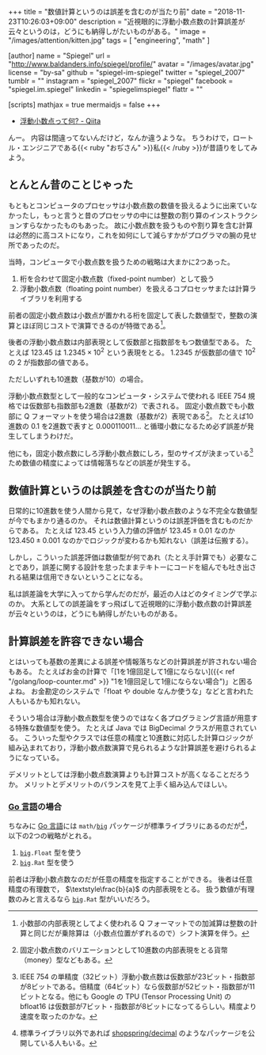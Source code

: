 +++
title = "数値計算というのは誤差を含むのが当たり前"
date = "2018-11-23T10:26:03+09:00"
description = "近視眼的に浮動小数点数の計算誤差が云々というのは，どうにも納得しがたいものがある。"
image = "/images/attention/kitten.jpg"
tags = [ "engineering", "math" ]

[author]
  name      = "Spiegel"
  url       = "http://www.baldanders.info/spiegel/profile/"
  avatar    = "/images/avatar.jpg"
  license   = "by-sa"
  github    = "spiegel-im-spiegel"
  twitter   = "spiegel_2007"
  tumblr    = ""
  instagram = "spiegel_2007"
  flickr    = "spiegel"
  facebook  = "spiegel.im.spiegel"
  linkedin  = "spiegelimspiegel"
  flattr    = ""

[scripts]
  mathjax = true
  mermaidjs = false
+++

- [浮動小数点って何? - Qiita](https://qiita.com/angel_p_57/items/24078ba4aa5881805ab2)

んー。
内容は間違ってないんだけど，なんか違うような。
ちうわけで，ロートル・エンジニアである{{< ruby "おぢさん" >}}私{{< /ruby >}}が昔語りをしてみよう。

## とんとん昔のことじゃった

もともとコンピュータのプロセッサは小数点数の数値を扱えるように出来ていなかったし，もっと言うと昔のプロセッサの中には整数の割り算のインストラクションすらなかったものもあった。
故に小数点数を扱うものや割り算を含む計算は必然的に高コストになり，これを如何にして減らすかがプログラマの腕の見せ所であったのだ。

当時，コンピュータで小数点数を扱うための戦略は大まかに2つあった。

1. 桁を合わせて固定小数点数（fixed-point number）として扱う
1. 浮動小数点数（floating point number）を扱えるコプロセッサまたは計算ライブラリを利用する

前者の固定小数点数は小数点が置かれる桁を固定して表した数値型で，整数の演算とほぼ同じコストで演算できるのが特徴である[^fix1]。

[^fix1]: 小数部の内部表現としてよく使われる Q フォーマットでの加減算は整数の計算と同じだが乗除算は（小数点位置がずれるので）シフト演算を伴う。

後者の浮動小数点数は内部表現として仮数部と指数部をもつ数値型である。
たとえば $123.45$ は $1.2345 \times 10^{2}$ という表現をとる。
$1.2345$ が仮数部の値で $10^{2}$ の $2$ が指数部の値である。

ただしいずれも10進数（基数が10）の場合。

浮動小数点数型として一般的なコンピュータ・システムで使われる IEEE 754 規格では仮数部も指数部も2進数（基数が2）で表される。
固定小数点数でも小数部に Q フォーマットを使う場合は2進数（基数が2）表現である[^fix2]。
たとえば10進数の $0.1$ を2進数で表すと $0.000110011\dots$ と循環小数になるため必ず誤差が発生してしまうわけだ。

[^fix2]: 固定小数点数のバリエーションとして10進数の内部表現をとる貨幣（money）型などもある。

他にも，固定小数点数にしろ浮動小数点数にしろ，型のサイズが決まっている[^fpn1] ため数値の精度によっては情報落ちなどの誤差が発生する。

[^fpn1]: IEEE 754 の単精度（32ビット）浮動小数点数は仮数部が23ビット・指数部が8ビットである。倍精度（64ビット）なら仮数部が52ビット・指数部が11ビットとなる。他にも Google の TPU (Tensor Processing Unit) の bfloat16 は仮数部が7ビット・指数部が8ビットになってるらしい。精度より速度を取ったのかな。

## 数値計算というのは誤差を含むのが当たり前

日常的に10進数を使う人間から見て，なぜ浮動小数点数のような不完全な数値型が今でもまかり通るのか。
それは数値計算というのは誤差評価を含むものだからである。
たとえば $123.45$ という入力値の評価が $123.45 \pm 0.01$ なのか $123.450 \pm 0.001$ なのかでロジックが変わるかも知れない（誤差は伝搬する）。

しかし，こういった誤差評価は数値型が何であれ（たとえ手計算でも）必要なことであり，誤差に関する設計を怠ったままテキトーにコードを組んでも吐き出される結果は信用できないということになる。

私は誤差論を大学に入ってから学んだのだが，最近の人はどのタイミングで学ぶのか。
大系としての誤差論をすっ飛ばして近視眼的に浮動小数点数の計算誤差が云々というのは，どうにも納得しがたいものがある。

## 計算誤差を許容できない場合

とはいっても基数の差異による誤差や情報落ちなどの計算誤差が許されない場合もある。
たとえばお金の計算で「[1を1億回足して1億にならない]({{< ref "/golang/loop-counter.md" >}} "1を1億回足して1億にならない場合")」と困るよね。
お金勘定のシステムで「float や double なんか使うな」などと言われた人もいるかも知れない。

そういう場合は浮動小数点数型を使うのではなく各プログラミング言語が用意する特殊な数値型を使う。
たとえば Java では BigDecimal クラスが用意されている。
こういった型やクラスでは任意の精度と10進数に対応した計算ロジックが組み込まれており，浮動小数点数演算で見られるような計算誤差を避けられるようになっている。

デメリットとしては浮動小数点数演算よりも計算コストが高くなることだろうか。
メリットとデメリットのバランスを見て上手く組み込んでほしい。

### [Go 言語]の場合

ちなみに [Go 言語]には `math/`[`big`] パッケージが標準ライブラリにあるのだが[^d1]，以下の2つの戦略がとれる。

[^d1]: 標準ライブラリ以外であれば [shopspring/decimal](https://github.com/shopspring/decimal "shopspring/decimal: Arbitrary-precision fixed-point decimal numbers in go") のようなパッケージを公開している人もいる。

1. [`big`]`.Float` 型を使う
1. [`big`]`.Rat` 型を使う

前者は浮動小数点数なのだが任意の精度を指定することができる。
後者は任意精度の有理数で， $\textstyle\frac{b}{a}$ の内部表現をとる。
扱う数値が有理数のみと言えるなら [`big`]`.Rat` 型がいいだろう。

[Go 言語]: https://golang.org/ "The Go Programming Language"
[`big`]: https://golang.org/pkg/math/big/ "big - The Go Programming Language"
<!-- eof -->
